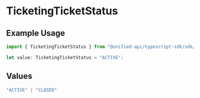 # TicketingTicketStatus

## Example Usage

```typescript
import { TicketingTicketStatus } from "@unified-api/typescript-sdk/sdk/models/shared";

let value: TicketingTicketStatus = "ACTIVE";
```

## Values

```typescript
"ACTIVE" | "CLOSED"
```